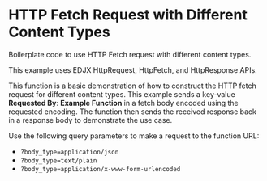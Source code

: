 <!--
title: .'HTTP Fetch Request with different content types'
description: 'Boilerplate code to use different content types with http-fetch'
platform: EDJX
language: C++
-->

# HTTP Fetch Request with Different Content Types

Boilerplate code to use HTTP Fetch request with different content types.

This example uses EDJX HttpRequest, HttpFetch, and HttpResponse APIs.

This function is a basic demonstration of how to construct the HTTP fetch request for different content types. This example sends a key-value **Requested By**: **Example Function** in a fetch body encoded using the requested encoding. The function then sends the received response back in a response body to demonstrate the use case.

Use the following query parameters to make a request to the function URL:

* `?body_type=application/json`
* `?body_type=text/plain`
* `?body_type=application/x-www-form-urlencoded`
